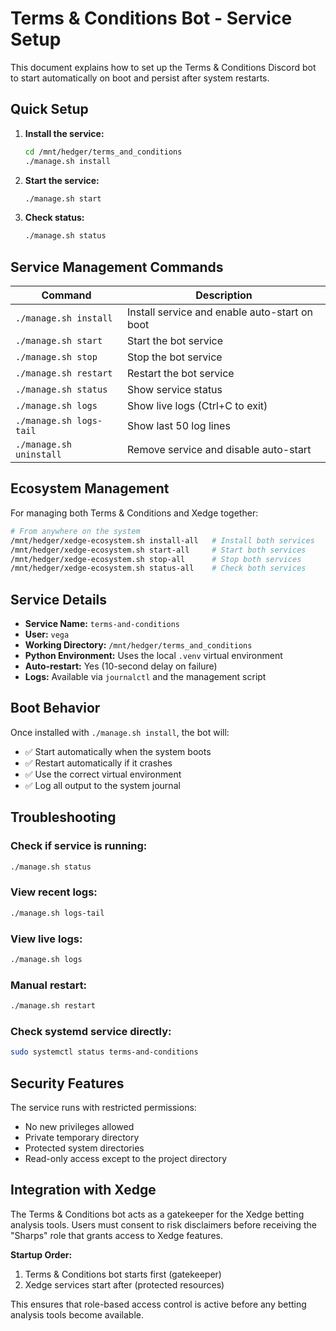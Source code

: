 # Terms & Conditions Bot - Service Setup

This document explains how to set up the Terms & Conditions Discord bot to start automatically on boot and persist after system restarts.

## Quick Setup

1. **Install the service:**
   ```bash
   cd /mnt/hedger/terms_and_conditions
   ./manage.sh install
   ```

2. **Start the service:**
   ```bash
   ./manage.sh start
   ```

3. **Check status:**
   ```bash
   ./manage.sh status
   ```

## Service Management Commands

| Command | Description |
|---------|-------------|
| `./manage.sh install` | Install service and enable auto-start on boot |
| `./manage.sh start` | Start the bot service |
| `./manage.sh stop` | Stop the bot service |
| `./manage.sh restart` | Restart the bot service |
| `./manage.sh status` | Show service status |
| `./manage.sh logs` | Show live logs (Ctrl+C to exit) |
| `./manage.sh logs-tail` | Show last 50 log lines |
| `./manage.sh uninstall` | Remove service and disable auto-start |

## Ecosystem Management

For managing both Terms & Conditions and Xedge together:

```bash
# From anywhere on the system
/mnt/hedger/xedge-ecosystem.sh install-all   # Install both services
/mnt/hedger/xedge-ecosystem.sh start-all     # Start both services
/mnt/hedger/xedge-ecosystem.sh stop-all      # Stop both services
/mnt/hedger/xedge-ecosystem.sh status-all    # Check both services
```
## Service Details

- **Service Name:** `terms-and-conditions`
- **User:** `vega`
- **Working Directory:** `/mnt/hedger/terms_and_conditions`
- **Python Environment:** Uses the local `.venv` virtual environment
- **Auto-restart:** Yes (10-second delay on failure)
- **Logs:** Available via `journalctl` and the management script

## Boot Behavior

Once installed with `./manage.sh install`, the bot will:
- ✅ Start automatically when the system boots
- ✅ Restart automatically if it crashes
- ✅ Use the correct virtual environment
- ✅ Log all output to the system journal

## Troubleshooting

### Check if service is running:
```bash
./manage.sh status
```

### View recent logs:
```bash
./manage.sh logs-tail
```

### View live logs:
```bash
./manage.sh logs
```

### Manual restart:
```bash
./manage.sh restart
```

### Check systemd service directly:
```bash
sudo systemctl status terms-and-conditions
```

## Security Features

The service runs with restricted permissions:
- No new privileges allowed
- Private temporary directory
- Protected system directories
- Read-only access except to the project directory

## Integration with Xedge

The Terms & Conditions bot acts as a gatekeeper for the Xedge betting analysis tools. Users must consent to risk disclaimers before receiving the "Sharps" role that grants access to Xedge features.

**Startup Order:**
1. Terms & Conditions bot starts first (gatekeeper)
2. Xedge services start after (protected resources)

This ensures that role-based access control is active before any betting analysis tools become available.